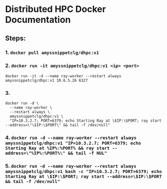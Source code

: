 # Distributed HPC Docker Documentation

## Steps:

### 1. `docker pull amyssnippetclg/dhpc:v1`

### 2. `docker run -it amyssnippetclg/dhpc:v1 <ip> <port>`

`docker run -it -d --name ray-worker --restart always amyssnippetclg/dhpc:v1 10.6.5.26 6327
`

### 3. 
```
docker run -d \
  --name ray-worker \
  --restart always \
  amyssnippetclg/dhpc:v1 \
  "IP=10.3.2.7; PORT=6379; echo Starting Ray at \$IP:\$PORT; ray start --address=\"\$IP:\$PORT\" && tail -f /dev/null"
```
### 4. `docker run -d --name ray-worker --restart always amyssnippetclg/dhpc:v1 "IP=10.3.2.7; PORT=6379; echo Starting Ray at %IP%:%PORT% && ray start --address=\"%IP%:%PORT%\" && tail -f NUL"`

### 5. `docker run -d --name ray-worker --restart always amyssnippetclg/dhpc:v1 bash -c "IP=10.3.2.7; PORT=6379; echo Starting Ray at \$IP:\$PORT; ray start --address=\$IP:\$PORT && tail -f /dev/null"`
